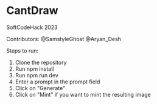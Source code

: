 # CantDraw
SoftCodeHack 2023

Contributors:
@SamstyleGhost 
@Aryan_Desh


Steps to run:
1. Clone the repository
2. Run npm install
3. Run npm run dev
4. Enter a prompt in the prompt field
5. Click on "Generate"
6. Click on "Mint" if you want to mint the resulting image
